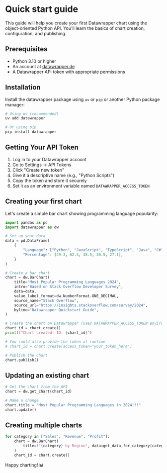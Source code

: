 # Quick start guide

This guide will help you create your first Datawrapper chart using the object-oriented Python API. You'll learn the basics of chart creation, configuration, and publishing.

## Prerequisites

- Python 3.10 or higher
- An account at [datawrapper.de](https://www.datawrapper.de/)
- A Datawrapper API token with appropriate permissions

## Installation

Install the datawrapper package using `uv` or `pip` or another Python package manager:

```bash
# Using uv (recommended)
uv add datawrapper

# Or using pip
pip install datawrapper
```

## Getting Your API Token

1. Log in to your Datawrapper account
2. Go to Settings → API Tokens
3. Click "Create new token"
4. Give it a descriptive name (e.g., "Python Scripts")
5. Copy the token and store it securely
6. Set it as an environment variable named `DATAWRAPPER_ACCESS_TOKEN`

## Creating your first chart

Let's create a simple bar chart showing programming language popularity:

```python
import pandas as pd
import datawrapper as dw

# Set up your data
data = pd.DataFrame(
    {
        "Language": ["Python", "JavaScript", "TypeScript", "Java", "C#"],
        "Percentage": [49.3, 62.3, 38.5, 30.5, 27.1],
    }
)

# Create a bar chart
chart = dw.BarChart(
    title="Most Popular Programming Languages 2024",
    intro="Based on Stack Overflow Developer Survey",
    data=data,
    value_label_format=dw.NumberFormat.ONE_DECIMAL,
    source_name="Stack Overflow",
    source_url="https://insights.stackoverflow.com/survey/2024",
    byline="Datawrapper Quickstart Guide",
)

# Create the chart on Datawrapper (uses DATAWRAPPER_ACCESS_TOKEN environment variable)
chart_id = chart.create()
print(f"Chart created! ID: {chart_id}")

# You could also provide the token at runtime
# chart_id = chart.create(access_token="your_token_here")

# Publish the chart
chart.publish()
```

## Updating an existing chart

```python
# Get the chart from the API
chart = dw.get_chart(chart_id)

# Make a change
chart.title = "Most Popular Programming Languages in 2024!!!"
chart.update()
```

## Creating multiple charts

```python
for category in ["Sales", "Revenue", "Profit"]:
    chart = dw.BarChart(
        title=f"{category} by Region", data=get_data_for_category(category)
    )
    chart_id = chart.create()
```

Happy charting! 📊
